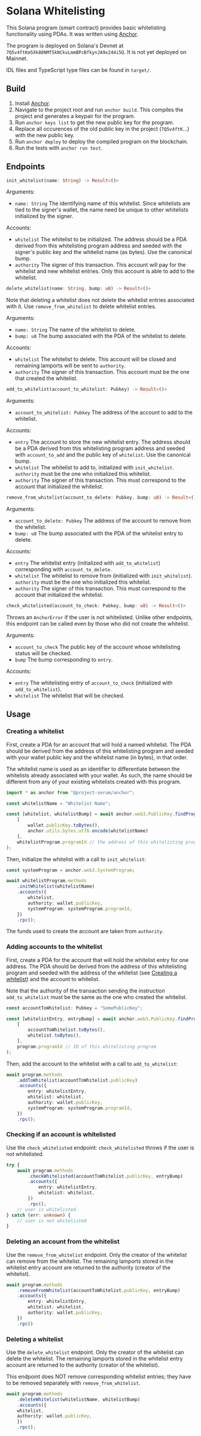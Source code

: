 # Solana Whitelisting

This Solana program (smart contract) provides basic whitelisting functionality using PDAs. It was written using [Anchor](https://github.com/coral-xyz/anchor).

The program is deployed on Solana's Devnet at `7Q5v4ftKm5Xk88NMf5kNCkvLmmBPcBfkynJA9x244i5Q`. It is not yet deployed on Mainnet.

IDL files and TypeScript type files can be found in `target/`.

## Build

1. Install [Anchor](https://github.com/coral-xyz/anchor).
1. Navigate to the project root and run `anchor build`. This compiles the project and generates a keypair for the program.
1. Run `anchor keys list` to get the new public key for the program.
1. Replace all occurences of the old public key in the project (`7Q5v4ftK`...) with the new public key.
1. Run `anchor deploy` to deploy the compiled program on the blockchain.
1. Run the tests with `anchor run test`.

## Endpoints
```rust
init_whitelist(name: String) -> Result<()>
```
Arguments:
- `name: String` The identifying name of this whitelist. Since whitelists are tied to the signer's wallet, the name need be unique to other whitelists initialized by the signer.

Accounts:
- `whitelist` The whitelist to be initialized. The address should be a PDA derived from this whitelisting program address and seeded with the signer's public key and the whitelist name (as bytes). Use the canonical bump.
- `authority` The signer of this transaction. This account will pay for the whitelist and new whitelist entries. Only this account is able to add to the whitelist.

```rust
delete_whitelist(name: String, bump: u8) -> Result<()>
```
Note that deleting a whitelist does not delete the whitelist entries associated with it. Use `remove_from_whitelist` to delete whitelist entries.

Arguments:
- `name: String` The name of the whitelist to delete.
- `bump: u8` The bump associated with the PDA of the whitelist to delete.

Accounts:
- `whitelist` The whitelist to delete. This account will be closed and remaining lamports will be sent to `authority`.
- `authority` The signer of this transaction. This account must be the one that created the whitelist.


```rust
add_to_whitelist(account_to_whitelist: Pubkey) -> Result<()>
```

Arguments:
- `account_to_whitelist: Pubkey` The address of the account to add to the whitelist.

Accounts:
- `entry` The account to store the new whitelist entry. The address should be a PDA derived from this whitelisting program address and seeded with `account_to_add` and the public key of `whitelist`. Use the canonical bump.
- `whitelist` The whitelist to add to, initialized with `init_whitelist`. `authority` must be the one who initialized this whitelist.
- `authority` The signer of this transaction. This must correspond to the account that initialized the whitelist.

```rust
remove_from_whitelist(account_to_delete: Pubkey, bump: u8) -> Result<()>
```

Arguments:
- `account_to_delete: Pubkey` The address of the account to remove from the whitelist.
- `bump: u8` The bump associated with the PDA of the whitelist entry to delete.

Accounts:
- `entry` The whitelist entry (initialized with `add_to_whitelist`) corresponding with `account_to_delete`.
- `whitelist` The whitelist to remove from (initialized with `init_whitelist`). `authority` must be the one who initialized this whitelist.
- `authority` The signer of this transaction. This must correspond to the account that initialized the whitelist.

```rust
check_whitelisted(account_to_check: Pubkey, bump: u8) -> Result<()>
```
Throws an `AnchorError` if the user is not whitelisted. Unlike other endpoints, this endpoint can be called even by those who did not create the whitelist.

Arguments:
- `account_to_check` The public key of the account whose whitelisting status will be checked.
- `bump` The bump corresponding to `entry`.

Accounts:
- `entry` The whitelisting entry of `account_to_check` (initialized with `add_to_whitelist`).
- `whitelist` The whitelist that will be checked.

## Usage

### Creating a whitelist

First, create a PDA for an account that will hold a named whitelist. The PDA should be derived from the address of this whitelisting program and seeded with your wallet public key and the whitelist name (in bytes), in that order.

The whitelist name is used as an identifier to differentiate between the whitelists already associated with your wallet. As such, the name should be different from any of your existing whitelists created with this program.

```typescript
import * as anchor from "@project-serum/anchor";

const whitelistName = "Whitelist Name";

const [whitelist, whitelistBump] = await anchor.web3.PublicKey.findProgramAddress(
    [
        wallet.publicKey.toBytes(),
        anchor.utils.bytes.utf8.encode(whitelistName)
    ],
    whitelistProgram.programId // the address of this whitelisting program
);
```

Then, initialize the whitelist with a call to `init_whitelist`:

```typescript
const systemProgram = anchor.web3.SystemProgram;

await whitelistProgram.methods
    .initWhitelist(whitelistName)
    .accounts({
        whitelist,
        authority: wallet.publicKey,
        systemProgram: systemProgram.programId,
    })
    .rpc();
```

The funds used to create the account are taken from `authority`.

### Adding accounts to the whitelist

First, create a PDA for the account that will hold the whitelist entry for one address. The PDA should be derived from the address of this whitelisting program and seeded with the address of the whitelist (see [Creating a whitelist](#Creating-a-whitelist)) and the account to whitelist.

Note that the authority of the transaction sending the instruction `add_to_whitelist` must be the same as the one who created the whitelist.

```typescript
const accountToWhitelist: Pubkey = "SomePublicKey";

const [whitelistEntry, entryBump] = await anchor.web3.PublicKey.findProgramAddress(
    [
        accountToWhitelist.toBytes(),
        whitelist.toBytes(),
    ],
    program.programId // ID of this whitelisting program
);
```

Then, add the account to the whitelist with a call to `add_to_whitelist`:

```typescript
await program.methods
    .addToWhitelist(accountToWhitelist.publicKey)
    .accounts({
        entry: whitelistEntry,
        whitelist: whitelist,
        authority: wallet.publicKey,
        systemProgram: systemProgram.programId,
    })
    .rpc();
```

### Checking if an account is whitelisted

Use the `check_whitelisted` endpoint: `check_whitelisted` throws if the user is not whitelisted.

```typescript
try {
    await program.methods
        .checkWhitelisted(accountToWhitelist.publicKey, entryBump)
        .accounts({
            entry: whitelistEntry,
            whitelist: whitelist,
        })
        .rpc();
    // user is whitelisted
} catch (err: unknown) {
    // user is not whitelisted
}
```

### Deleting an account from the whitelist

Use the `remove_from_whitelist` endpoint. Only the creator of the whitelist can remove from the whitelist. The remaining lamports stored in the whitelist entry account are returned to the authority (creator of the whitelist).

```typescript
await program.methods
    .removeFromWhitelist(accountToWhitelist.publicKey, entryBump)
    .accounts({
        entry: whitelistEntry,
        whitelist: whitelist,
        authority: wallet.publicKey,
    })
    .rpc()
```

### Deleting a whitelist

Use the `delete_whitelist` endpoint. Only the creator of the whitelist can delete the whitelist. The remaining lamports stored in the whitelist entry account are returned to the authority (creator of the whitelist).

This endpoint does NOT remove corresponding whitelist entries; they have to be removed separately with `remove_from_whitelist`.

```typescript
await program.methods
    .deleteWhitelist(whitelistName, whitelistBump)
    .accounts({
    whitelist,
    authority: wallet.publicKey,
    })
    .rpc();
```

